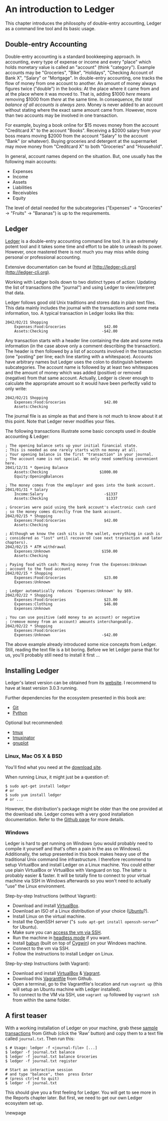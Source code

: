 
# An introduction to Ledger #

This chapter introduces the philosophy of double-entry accounting, Ledger as a command line tool  and its basic usage.


## Double-entry Accounting ##

Double-entry accounting is a standard bookkeeping approach.
In accounting, every type of expense or income and every "place" which holds monetary value is called an "account" (think "category").
Example accounts may be "Groceries", "Bike", "Holidays", "Checking Account of Bank X", "Salary" or "Mortgage".
In double-entry accounting, one tracks the flow of money from one account to another.
An amount of money always figures twice ("double") in the books: At the place where it came from and at the place where it was moved to.
That is, adding $1000 *here* means removing $1000 from *there* at the same time.
In consequence, *the total balance of all accounts is always zero.*
Money is never added to an account without stating where the exact same amount came from.
However, more than two accounts may be involved in one transaction.

For example, buying a book online for $15 moves money from the account "Creditcard X" to the account "Books".
Receiving a $2000 salary from your boss means moving $2000 from the account "Salary" to the account "Bank" (or whatever).
Buying groceries and detergent at the supermarket may move money from "Creditcard X" to both "Groceries" and "Household".

In general, account names depend on the situation.
But, one usually has the following main accounts:

* Expenses
* Income
* Assets
* Liabilities
* Receivables
* Equity

The level of detail needed for the subcategories ("Expenses" -> "Groceries" -> "Fruits" -> "Bananas") is up to the requirements.

## Ledger ##

[Ledger](http://ledger-cli.org) is a double-entry accounting command line tool.
It is an extremely potent tool and it takes some time and effort to be able to unleash its power.
However, once mastered there is not much you may miss while doing personal or professional accounting.

Extensive documentation can be found at [http://ledger-cli.org](http://ledger-cli.org).

Working with Ledger boils down to two distinct types of action: Updating the list of transactions (the "journal") and using Ledger to view/interpret that data.

Ledger follows good old Unix traditions and stores data in plain text files.
This data mainly includes the journal with the transactions and some meta information, too.
A typical transaction in Ledger looks like this:

~~~{.scheme}
2042/02/21 Shopping
	Expenses:Food:Groceries                 $42.00
	Assets:Checking                        -$42.00
~~~

Any transaction starts with a header line containing the date and some meta information (in the case above only a comment describing the transaction).
The header is then followed by a list of accounts involved in the transaction (one "posting" per line; each line starting with a whitespace).
Accounts have arbitrary names but Ledger uses the colon to distinguish between subcategories.
The account name is followed by at least two whitespaces and the amount of money which was added (positive) or removed (negative) from that same account.
Actually, Ledger is clever enough to calculate the appropriate amount so it would have been perfectly valid to only write:

~~~{.scheme}
2042/02/21 Shopping
    Expenses:Food:Groceries                 $42.00
    Assets:Checking
~~~

The journal file is as simple as that and there is not much to know about it at this point. 
Note that Ledger never modifies your files.

The following transactions illustrate some basic concepts used in double accounting & Ledger:

```
; The opening balance sets up your initial financial state.
; This is needed as one rarely starts with no money at all.
; Your opening balance is the first "transaction" in your journal.
; The account name is not special. We only need something convenient here.
2041/12/31 * Opening Balance
    Assets:Checking                       $1000.00
    Equity:OpeningBalances

; The money comes from the employer and goes into the bank account.
2041/01/31 * Salary
    Income:Salary                           -$1337
    Assets:Checking                          $1337

; Groceries were paid using the bank account's electronic cash card
; so the money comes directly from the bank account.
2042/02/15 * Shopping
    Expenses:Food:Groceries                 $42.00
    Assets:Checking

; Although we know the cash sits in the wallet, everything in cash is
; considered as "lost" until recovered (see next transaction and later chapters).
2042/02/15 * ATM withdrawal
    Expenses:Unknown                       $150.00
    Assets:Checking

; Paying food with cash: Moving money from the Expenses:Unknown
; account to the food account.
2042/02/15 * Shopping
    Expenses:Food:Groceries                 $23.00
    Expenses:Unknown

; Ledger automatically reduces 'Expenses:Unknown' by $69.
2042/02/22 * Shopping
    Expenses:Food:Groceries                 $23.00
    Expenses:Clothing                       $46.00
    Expenses:Unknown

; You can use positive (add money to an account) or negative
; (remove money from an account) amounts interchangeably.
2042/02/22 * Shopping
    Expenses:Food:Groceries
    Expenses:Unknown                       -$42.00
```

The above example already introduced some nice concepts from Ledger.
Still, reading the text file is a bit boring.
Before we let Ledger parse that for us, you'll probably still need to install it first ...

## Installing Ledger ##

Ledger's latest version can be obtained from its [website](http://ledger-cli.org/download.html).
I recommend to have at least version 3.0.3 running.

Further dependencies for the ecosystem presented in this book are:

* [Git](http://git-scm.com/)
* [Python](https://www.python.org/)

Optional but recommended:

* [tmux](http://tmux.sourceforge.net/)
* [tmuxinator](https://github.com/tmuxinator/tmuxinator) 
* [gnuplot](http://www.gnuplot.info/)

### Linux, Mac OS X & BSD ###

You'll find what you need at the [download site](http://ledger-cli.org/download.html).

When running Linux, it might just be a question of:

~~~{.bash}
$ sudo apt-get install ledger
# or
$ sudo yum install ledger
# or ...
~~~

However, the distribution's package might be older than the one provided at the download site.
Ledger comes with a very good installation documentation.
Refer to the [Github page](https://github.com/ledger/ledger) for more details.

### Windows ###

Ledger is hard to get running on Windows (you would probably need to compile it yourself and that's often a pain in the ass on Windows).
Additionally, the setup presented in this book makes heavy use of the traditional Unix command line infrastructure.
I therefore recommend to setup VirtualBox and install Ledger on a Linux machine.
You could either use plain VirtualBox or VirtualBox with Vanguard on top.
The latter is probably easier & faster.
It will be totally fine to connect to your virtual machine via SSH in Windows afterwards so you won't need to actually "use" the Linux environment.

Step-by-step Instructions (without Vagrant):

* Download and install [VirtualBox](https://www.virtualbox.org/).
* Download an ISO of a Linux distribution of your choice ([Ubuntu](http://www.ubuntu.com/desktop)?).
* Install Linux on the virtual machine.
* Install the OpenSSH *server* ("``$ sudo apt-get install openssh-server``" for Ubuntu).
* Make sure you can [access the vm via SSH](http://stackoverflow.com/a/10532299).
* Run the machine in [headless mode](https://www.virtualbox.org/manual/ch07.html#vboxheadless) if you want.
* Install [babun](https://github.com/babun/babun) (built on top of [Cygwin](https://www.cygwin.com/)) on your Windows machine.
* Connect to the vm via SSH.
* Follow the instructions to install Ledger on Linux.

Step-by-step Instructions (with Vagrant):

* Download and install [VirtualBox](https://www.virtualbox.org/) & [Vagrant](https://www.vagrantup.com/).
* Download this [Vagrantfile](https://github.com/rolfschr/GSWL-ecosystem/blob/master/contrib/Vagrantfile) from Github.
* Open a terminal, go to the Vagrantfile's location and run ``vagrant up`` (this will setup an Ubuntu machine with Ledger installed).
* To connect to the VM via SSH, use ``vagrant up`` followed by ``vagrant ssh`` from within the same folder.

## A first teaser ##

With a working installation of Ledger on your machine, grab these [sample transactions](https://gist.github.com/rolfschr/318f1f91f8f845864568) from Github (click the 'Raw' button) and copy them to a text file called ``journal.txt``.
Then run this:

~~~{.bash}
$ # Usage: ledger -f <journal-file> [...]
$ ledger -f journal.txt balance
$ ledger -f journal.txt balance Groceries
$ ledger -f journal.txt register

# Start an interactive session
# and type "balance", then  press Enter
# (press ctrl+d to quit)
$ ledger -f journal.txt
~~~

This should give you a first feeling for Ledger.
You will get to see more in the Reports chapter later.
But first, we need to get our own Ledger ecosystem set up.

\newpage

